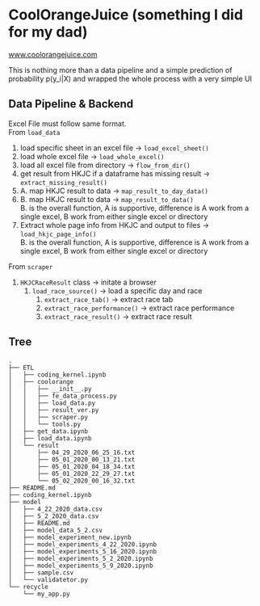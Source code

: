 # CoolOrangeJuice (something I did for my dad)
www.coolorangejuice.com <br>

This is nothing more than a data pipeline and a simple prediction of probability p(y_i|X) and wrapped the whole process with a very simple UI <br>

## Data Pipeline & Backend
Excel File must follow same format. <br>
From `load_data`
1. load specific sheet in an excel file -> `load_excel_sheet()`
2. load whole excel file -> `load_whole_excel()`
3. load all excel file from directory -> `flow_from_dir()` <br>
4. get result from HKJC if a dataframe has missing result -> `extract_missing_result()`
5. A. map HKJC result to data -> `map_result_to_day_data()`
6. B. map HKJC result to data -> `map_result_to_data()` <br>
    B. is the overall function, A is supportive, difference is A work from a single excel, B work from either single excel or directory <br>
7. Extract whole page info from HKJC and output to files -> `load_hkjc_page_info()` <br>
    B. is the overall function, A is supportive, difference is A work from a single excel, B work from either single excel or directory

From `scraper`
1. `HKJCRaceResult` class -> initate a browser
    1. `load_race_source()` -> load a specific day and race
        1. `extract_race_tab()` -> extract race tab
        2. `extract_race_performance()` -> extract race performance
        3. `extract_race_result()` -> extract race result

## Tree
```
.
├── ETL
│   ├── coding_kernel.ipynb
│   ├── coolorange
│   │   ├── __init__.py
│   │   ├── fe_data_process.py
│   │   ├── load_data.py
│   │   ├── result_ver.py
│   │   ├── scraper.py
│   │   └── tools.py
│   ├── get_data.ipynb
│   ├── load_data.ipynb
│   └── result
│       ├── 04_29_2020_06_25_16.txt
│       ├── 05_01_2020_00_13_21.txt
│       ├── 05_01_2020_04_18_34.txt
│       ├── 05_01_2020_22_29_27.txt
│       └── 05_02_2020_00_16_32.txt
├── README.md
├── coding_kernel.ipynb
├── model
│   ├── 4_22_2020_data.csv
│   ├── 5_2_2020_data.csv
│   ├── README.md
│   ├── model_data_5_2.csv
│   ├── model_experiment_new.ipynb
│   ├── model_experiments_4_22_2020.ipynb
│   ├── model_experiments_5_16_2020.ipynb
│   ├── model_experiments_5_2_2020.ipynb
│   ├── model_experiments_5_9_2020.ipynb
│   ├── sample.csv
│   └── validatetor.py
└── recycle
    └── my_app.py
```
